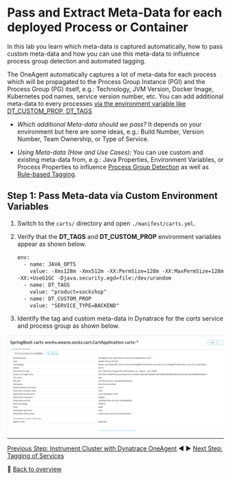 # Pass and Extract Meta-Data for each deployed Process or Container

In this lab you learn which meta-data is captured automatically, how to pass custom meta-data and how you can use this meta-data to influence process group detection and automated tagging.

The OneAgent automatically captures a lot of meta-data for each process which will be propagated to the Process Group Instance (PGI) and the Process Group (PG) itself, e.g.: Technology, JVM Version, Docker Image, Kubernetes pod names, service version number, etc. You can add additional meta-data to every processes [via the environment variable like DT_CUSTOM_PROP, DT_TAGS](https://www.dynatrace.com/support/help/infrastructure/processes/how-do-i-define-my-own-process-group-metadata/)

* *Which additional Meta-data should we pass?*
It depends on your environment but here are some ideas, e.g.: Build Number, Version Number, Team Ownership, or Type of Service.

* *Using Meta-data (How and Use Cases):*
You can use custom and existing meta-data from, e.g.: Java Properties, Environment Variables, or Process Properties to influence [Process Group Detection](https://www.dynatrace.com/support/help/infrastructure/processes/can-i-customize-how-process-groups-are-detected/) as well as [Rule-based Tagging](https://www.dynatrace.com/news/blog/automated-rule-based-tagging-for-services/).

## Step 1: Pass Meta-data via Custom Environment Variables

1. Switch to the `carts/` directory and open `./manifest/carts.yml`.

1. Verify that the **DT_TAGS** and **DT_CUSTOM_PROP** environment variables appear as shown below.
    ```
    env:
      - name: JAVA_OPTS
        value: -Xms128m -Xmx512m -XX:PermSize=128m -XX:MaxPermSize=128m -XX:+UseG1GC -Djava.security.egd=file:/dev/urandom
      - name: DT_TAGS
        value: "product=sockshop"
      - name: DT_CUSTOM_PROP
        value: "SERVICE_TYPE=BACKEND"
    ```

1. Identify the tag and custom meta-data in Dynatrace for the *carts* service and process group as shown below.

![tagging-rule](../assets/process_tags.png)

<!-- 
## Step 2 (Optional): Influence PGI Detection to detect each Build as separate PGI

For this step it is necessary to add the **DT_NODE_ID** environment variable to the service definition. This changes the default PGI detection mechanism and every docker instance, even if it comes from the same docker image, will be split into its own PGI. **Note: for Kubernetes, OpenShift, CloudFoundry:** For these platforms the OneAgent automatically detects containers running in different pods, spaces, or projects. There should be no need to leverage **DT_NODE_ID** to separate your container instances.

1. Open `./manifest/carts.yml` again.

1. Add the **DT_NODE_ID** environment variable with the value shown below.
    ```
    env:
      - name: JAVA_OPTS
        value: -Xms128m -Xmx512m -XX:PermSize=128m -XX:MaxPermSize=128m -XX:+UseG1GC -Djava.security.egd=file:/dev/urandom
      - name: DT_TAGS
        value: "SERVICE_TYPE=BACKEND"
      - name: DT_CUSTOM_PROP
        value: "SERVICE_TYPE=BACKEND"
      - name: DT_NODE_ID
        value: to-be-replaced-by-jenkins
    ```

1. Open `Jenkinsfile` of carts.

1. In the `steps` section of stage `Deploy to dev namespace`, add the following `sed` command right before the `kubectl apply`.
    ```
    sh "sed -i 's#value: to-be-replaced-by-jenkins.*#value: ${env.VERSION}-${env.BUILD_NUMBER}#' manifest/carts.yml"      
    ```

1. Commit/Push the changes to your GitHub Repository *carts*. 

1. Open `Jenkinsfile` of k8s-deploy-staging.

1. In the `steps` section of stage `Update Deployment and Service specification`, add the following `sed` command right before the `kubectl apply`.
 (1) Remark: Staging pipeline needs ${env.BUILD_NUMBER} parameter!
    ```
    sh "cd k8s-deploy-staging/ && sed -i 's#value: to-be-replaced-by-jenkins.*#value: ${env.VERSION}-${env.BUILD_NUMBER}#' ${env.APP_NAME}.yml"
    ```

1. Commit/Push the changes to your GitHub Repository *k8s-deploy-staging*. 

1. k8s-production-staging

1. Re-deploy the carts service by triggering the Jenkins pipeline.

-->

---

[Previous Step: Instrument Cluster with Dynatrace OneAgent](../01_Instrument_Cluster_with_Dynatrace_OneAgent) :arrow_backward: :arrow_forward: [Next Step: Tagging of Services](../03_Tagging_and_Naming_of_Services)

:arrow_up_small: [Back to overview](../)
